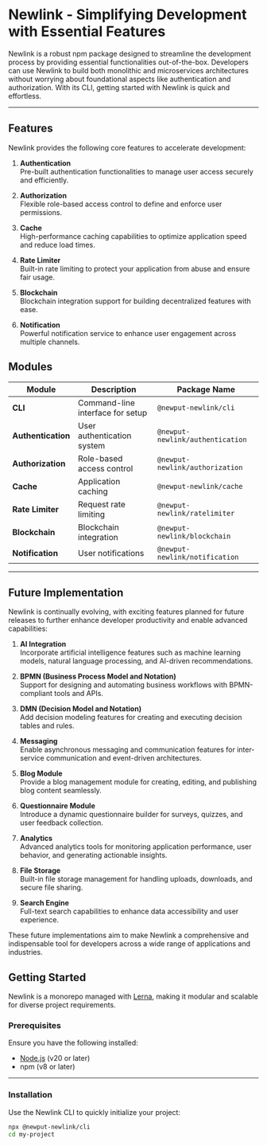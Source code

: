 # Newlink - Simplifying Development with Essential Features

Newlink is a robust npm package designed to streamline the development process by providing essential functionalities out-of-the-box. Developers can use Newlink to build both monolithic and microservices architectures without worrying about foundational aspects like authentication and authorization. With its CLI, getting started with Newlink is quick and effortless.

---

## Features

Newlink provides the following core features to accelerate development:

1. **Authentication**  
   Pre-built authentication functionalities to manage user access securely and efficiently.

2. **Authorization**  
   Flexible role-based access control to define and enforce user permissions.

3. **Cache**  
   High-performance caching capabilities to optimize application speed and reduce load times.

4. **Rate Limiter**  
   Built-in rate limiting to protect your application from abuse and ensure fair usage.

5. **Blockchain**  
   Blockchain integration support for building decentralized features with ease.

6. **Notification**  
   Powerful notification service to enhance user engagement across multiple channels.

## Modules

| Module             | Description                      | Package Name                     |
| ------------------ | -------------------------------- | -------------------------------- |
| **CLI**            | Command-line interface for setup | `@newput-newlink/cli`            |
| **Authentication** | User authentication system       | `@newput-newlink/authentication` |
| **Authorization**  | Role-based access control        | `@newput-newlink/authorization`  |
| **Cache**          | Application caching              | `@newput-newlink/cache`          |
| **Rate Limiter**   | Request rate limiting            | `@newput-newlink/ratelimiter`    |
| **Blockchain**     | Blockchain integration           | `@newput-newlink/blockchain`     |
| **Notification**   | User notifications               | `@newput-newlink/notification`   |

---

## Future Implementation

Newlink is continually evolving, with exciting features planned for future releases to further enhance developer productivity and enable advanced capabilities:

1. **AI Integration**  
   Incorporate artificial intelligence features such as machine learning models, natural language processing, and AI-driven recommendations.

2. **BPMN (Business Process Model and Notation)**  
   Support for designing and automating business workflows with BPMN-compliant tools and APIs.

3. **DMN (Decision Model and Notation)**  
   Add decision modeling features for creating and executing decision tables and rules.

4. **Messaging**  
   Enable asynchronous messaging and communication features for inter-service communication and event-driven architectures.

5. **Blog Module**  
   Provide a blog management module for creating, editing, and publishing blog content seamlessly.

6. **Questionnaire Module**  
   Introduce a dynamic questionnaire builder for surveys, quizzes, and user feedback collection.

7. **Analytics**  
   Advanced analytics tools for monitoring application performance, user behavior, and generating actionable insights.

8. **File Storage**  
   Built-in file storage management for handling uploads, downloads, and secure file sharing.

9. **Search Engine**  
   Full-text search capabilities to enhance data accessibility and user experience.

These future implementations aim to make Newlink a comprehensive and indispensable tool for developers across a wide range of applications and industries.

## Getting Started

Newlink is a monorepo managed with [Lerna](https://lerna.js.org/), making it modular and scalable for diverse project requirements.

### Prerequisites

Ensure you have the following installed:

-   [Node.js](https://nodejs.org/) (v20 or later)
-   npm (v8 or later)

---

### Installation

Use the Newlink CLI to quickly initialize your project:

```bash
npx @newput-newlink/cli
cd my-project
```
